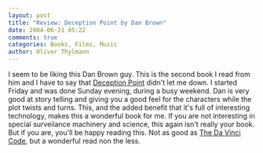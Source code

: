 ```yaml
---
layout: post
title: "Review: Deception Point by Dan Brown"
date: 2004-06-21 05:22
comments: true
categories: Books, Films, Music
author: Oliver Thylmann
---
```



I seem to be liking this Dan Brown guy. This is the second book I read from him and I have to say that [Deception Point](http://www.amazon.com/exec/obidos/ASIN/0671027387/bizkiffer-20) didn't let me down. I started Friday and was done Sunday evening, during a busy weekend. Dan is very good at story telling and giving you a good feel for the characters while the plot twists and turns. This, and the added benefit that it's full of interesting technology, makes this a wonderful book for me. If you are not interesting in special surveilance machinery and science, this again isn't really your book. But if you are, you'll be happy reading this. Not as good as [The Da Vinci Code](http://owt.typepad.com/blog/2004/05/review_the_da_v.html), but a wonderful read non the less.


